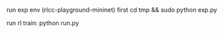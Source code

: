 run exp env (rlcc-playground-mininet) first
cd tmp && sudo python exp.py

run rl train:
python run.py